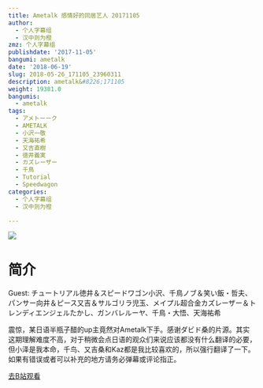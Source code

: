 ```yaml
---
title: Ametalk 感情好的同居艺人 20171105
author:
  - 个人字幕组
  - 汉中则为橙
zmz: 个人字幕组
publishdate: '2017-11-05'
bangumi: ametalk
date: '2018-06-19'
slug: 2018-05-26_171105_23960311
description: ametalk&#8226;171105
weight: 19381.0
bangumis:
  - ametalk
tags:
  - アメトーーク
  - AMETALK
  - 小沢一敬
  - 天海祐希
  - 又吉直樹
  - 徳井義実
  - カズレーザー
  - 千鳥
  - Tutorial
  - Speedwagon
categories:
  - 个人字幕组
  - 汉中则为橙

---
```

![](https://i.imgur.com/fhuDMQ7.jpg)
# 简介  
Guest: チュートリアル徳井＆スピードワゴン小沢、千鳥ノブ＆笑い飯・哲夫、パンサー向井＆ピース又吉＆サルゴリラ児玉、メイプル超合金カズレーザー＆トレンディエンジェルたかし、ガンバレルーヤ、千鳥・大悟、天海祐希

震惊，某日语半瓶子醋的up主竟然对Ametalk下手。感谢ダビド桑的片源。其实这期理解难度不高，对于稍微会点日语的观众们来说应该都没有什么翻译的必要，但小泽是我本命，千鸟、又吉桑和Kaz都是我比较喜欢的，所以强行翻译了一下。如果有错误或者可以补充的地方请务必弹幕或评论指正。  

[去B站观看](https://www.bilibili.com/video/av23960311/)
 
